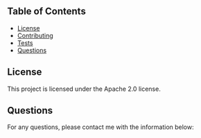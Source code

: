 
## Table of Contents
- [License](#license)
- [Contributing](#contributing)
- [Tests](#tests)
- [Questions](#questions)

## License
This project is licensed under the Apache 2.0 license.

## Questions
For any questions, please contact me with the information below:

  
